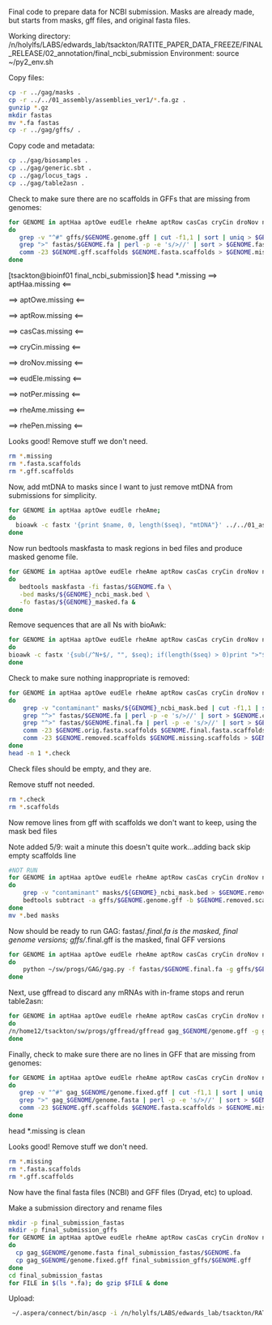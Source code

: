 Final code to prepare data for NCBI submission. Masks are already made, but starts from masks, gff files, and original fasta files.

Working directory: /n/holylfs/LABS/edwards_lab/tsackton/RATITE_PAPER_DATA_FREEZE/FINAL_RELEASE/02_annotation/final_ncbi_submission
Environment: source ~/py2_env.sh 

Copy files:

```bash
cp -r ../gag/masks .
cp -r ../../01_assembly/assemblies_ver1/*.fa.gz .
gunzip *.gz
mkdir fastas
mv *.fa fastas
cp -r ../gag/gffs/ .
```

Copy code and metadata:

```bash
cp ../gag/biosamples .
cp ../gag/generic.sbt .
cp ../gag/locus_tags .
cp ../gag/table2asn .
```

Check to make sure there are no scaffolds in GFFs that are missing from genomes:

```bash
for GENOME in aptHaa aptOwe eudEle rheAme aptRow casCas cryCin droNov notPer rhePen;
do
   grep -v "^#" gffs/$GENOME.genome.gff | cut -f1,1 | sort | uniq > $GENOME.gff.scaffolds
   grep ">" fastas/$GENOME.fa | perl -p -e 's/>//' | sort > $GENOME.fasta.scaffolds
   comm -23 $GENOME.gff.scaffolds $GENOME.fasta.scaffolds > $GENOME.missing
done
```

[tsackton@bioinf01 final_ncbi_submission]$ head *.missing
==> aptHaa.missing <==

==> aptOwe.missing <==

==> aptRow.missing <==

==> casCas.missing <==

==> cryCin.missing <==

==> droNov.missing <==

==> eudEle.missing <==

==> notPer.missing <==

==> rheAme.missing <==

==> rhePen.missing <==

Looks good! Remove stuff we don't need.

```bash
rm *.missing
rm *.fasta.scaffolds
rm *.gff.scaffolds
```

Now, add mtDNA to masks since I want to just remove mtDNA from submissions for simplicity.

```bash
for GENOME in aptHaa aptOwe eudEle rheAme;
do
  bioawk -c fastx '{print $name, 0, length($seq), "mtDNA"}' ../../01_assembly/genbank_submission/processing/${GENOME}_mt.fa >> masks/${GENOME}_ncbi_mask.bed
done
```

Now run bedtools maskfasta to mask regions in bed files and produce masked genome file.

```bash
for GENOME in aptHaa aptOwe eudEle rheAme aptRow casCas cryCin droNov notPer rhePen;
do
   bedtools maskfasta -fi fastas/$GENOME.fa \
   -bed masks/${GENOME}_ncbi_mask.bed \
   -fo fastas/${GENOME}_masked.fa &
done
```

Remove sequences that are all Ns with bioAwk:

```bash
for GENOME in aptHaa aptOwe eudEle rheAme aptRow casCas cryCin droNov notPer rhePen;
do
bioawk -c fastx '{sub(/^N+$/, "", $seq); if(length($seq) > 0)print ">"$name"\n"$seq}' fastas/${GENOME}_masked.fa > fastas/${GENOME}.final.fa
done
```

Check to make sure nothing inappropriate is removed:

```bash
for GENOME in aptHaa aptOwe eudEle rheAme aptRow casCas cryCin droNov notPer rhePen;
do
	grep -v "contaminant" masks/${GENOME}_ncbi_mask.bed | cut -f1,1 | sort | uniq > $GENOME.removed.scaffolds
	grep "^>" fastas/$GENOME.fa | perl -p -e 's/>//' | sort > $GENOME.orig.fasta.scaffolds
	grep "^>" fastas/$GENOME.final.fa | perl -p -e 's/>//' | sort > $GENOME.final.fasta.scaffolds
	comm -23 $GENOME.orig.fasta.scaffolds $GENOME.final.fasta.scaffolds > $GENOME.missing.scaffolds
	comm -23 $GENOME.removed.scaffolds $GENOME.missing.scaffolds > $GENOME.check
done
head -n 1 *.check
```

Check files should be empty, and they are.

Remove stuff not needed.

```bash
rm *.check
rm *.scaffolds
```

Now remove lines from gff with scaffolds we don't want to keep, using the mask bed files

Note added 5/9: wait a minute this doesn't quite work...adding back skip empty scaffolds line

```bash
#NOT RUN
for GENOME in aptHaa aptOwe eudEle rheAme aptRow casCas cryCin droNov notPer rhePen;
do
	grep -v "contaminant" masks/${GENOME}_ncbi_mask.bed > $GENOME.removed.scaffolds.bed
	bedtools subtract -a gffs/$GENOME.genome.gff -b $GENOME.removed.scaffolds.bed -header -A > gffs/$GENOME.final.gff
done
mv *.bed masks
```

Now should be ready to run GAG: fastas/*.final.fa is the masked, final genome versions; gffs/*.final.gff is the masked, final GFF versions

```bash
for GENOME in aptHaa aptOwe eudEle rheAme aptRow casCas cryCin droNov notPer rhePen;
do
    python ~/sw/progs/GAG/gag.py -f fastas/$GENOME.final.fa -g gffs/$GENOME.final.gff -o gag_$GENOME --fix_terminal_ns -ses
done
```

Next, use gffread to discard any mRNAs with in-frame stops and rerun table2asn:

```bash
for GENOME in aptHaa aptOwe eudEle rheAme aptRow casCas cryCin droNov notPer rhePen;
do
/n/home12/tsackton/sw/progs/gffread/gffread gag_$GENOME/genome.gff -g gag_$GENOME/genome.fasta -O -F -V -H -o gag_$GENOME/genome.fixed.gff
done
```

Finally, check to make sure there are no lines in GFF that are missing from genomes:

```bash
for GENOME in aptHaa aptOwe eudEle rheAme aptRow casCas cryCin droNov notPer rhePen;
do
   grep -v "^#" gag_$GENOME/genome.fixed.gff | cut -f1,1 | sort | uniq > $GENOME.gff.scaffolds
   grep ">" gag_$GENOME/genome.fasta | perl -p -e 's/>//' | sort > $GENOME.fasta.scaffolds
   comm -23 $GENOME.gff.scaffolds $GENOME.fasta.scaffolds > $GENOME.missing
done
```

head *.missing is clean

Looks good! Remove stuff we don't need.

```bash
rm *.missing
rm *.fasta.scaffolds
rm *.gff.scaffolds
```

Now have the final fasta files (NCBI) and GFF files (Dryad, etc) to upload.

Make a submission directory and rename files
```bash
mkdir -p final_submission_fastas
mkdir -p final_submission_gffs
for GENOME in aptHaa aptOwe eudEle rheAme aptRow casCas cryCin droNov notPer rhePen;
do
  cp gag_$GENOME/genome.fasta final_submission_fastas/$GENOME.fa
  cp gag_$GENOME/genome.fixed.gff final_submission_gffs/$GENOME.gff
done
cd final_submission_fastas
for FILE in $(ls *.fa); do gzip $FILE & done
```

Upload:

```bash
 ~/.aspera/connect/bin/ascp -i /n/holylfs/LABS/edwards_lab/tsackton/RATITE_PAPER_DATA_FREEZE/NCBI_SRA/aspera.openssh.txt -QT -k1 -d final_submission_fastas subasp@upload.ncbi.nlm.nih.gov:uploads/tsackton@oeb.harvard.edu_kDOcvVqP
```

